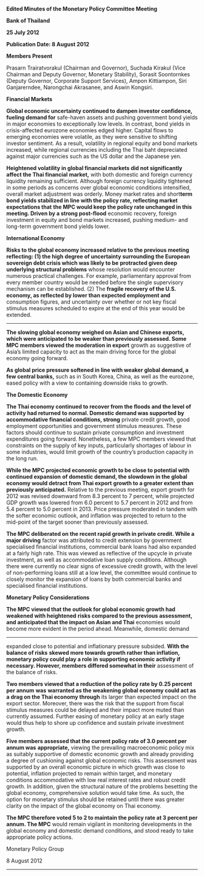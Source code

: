 **Edited Minutes of the Monetary Policy Committee Meeting**

**Bank of Thailand**

**25 July 2012**

**Publication Date: 8 August 2012**

**Members Present**

Prasarn Trairatvorakul (Chairman and Governor), Suchada Kirakul (Vice Chairman and Deputy
Governor, Monetary Stability), Sorasit Soontornkes (Deputy Governor, Corporate Support
Services), Ampon Kittiampon, Siri Ganjarerndee, Narongchai Akrasanee, and Aswin Kongsiri.

**Financial Markets**

**Global economic uncertainty continued to dampen investor confidence, fueling demand for**
safe-haven assets and pushing government bond yields in major economies to exceptionally
low levels. In contrast, bond yields in crisis-affected eurozone economies edged higher.
Capital flows to emerging economies were volatile, as they were sensitive to shifting investor
sentiment. As a result, volatility in regional equity and bond markets increased, while regional
currencies including the Thai baht depreciated against major currencies such as the US dollar
and the Japanese yen.

**Heightened volatility in global financial markets did not significantly affect the Thai financial**
**market,** with both domestic and foreign currency liquidity remaining sufficient. Although
foreign currency liquidity tightened in some periods as concerns over global economic
conditions intensified, overall market adjustment was orderly. Money market rates and short**term bond yields stabilized in line with the policy rate, reflecting market expectations that**
**the MPC would keep the policy rate unchanged in this meeting. Driven by a strong post-flood**
economic recovery, foreign investment in equity and bond markets increased, pushing
medium- and long-term government bond yields lower.

**International Economy**

**Risks to the global economy increased relative to the previous meeting reflecting: (1) the high**
**degree of uncertainty surrounding the European sovereign debt crisis which was likely to be**
**protracted given deep underlying structural problems** whose resolution would encounter
numerous practical challenges. For example, parliamentary approval from every member
country would be needed before the single supervisory mechanism can be established. (2) The
**fragile recovery of the U.S. economy, as reflected by lower than expected employment and**
consumption figures, and uncertainty over whether or not key fiscal stimulus measures
scheduled to expire at the end of this year would be extended.


-----

**The slowing global economy weighed on Asian and Chinese exports, which were anticipated**
**to be weaker than previously assessed. Some MPC members viewed the moderation in export**
growth as suggestive of Asia’s limited capacity to act as the main driving force for the global
economy going forward.

**As global price pressure softened in line with weaker global demand, a few central banks,**
such as in South Korea, China, as well as the eurozone, eased policy with a view to containing
downside risks to growth.

**The Domestic Economy**

**The Thai economy continued to recover from the floods and the level of activity had returned**
**to normal. Domestic demand was supported by accommodative financial conditions, strong**
private credit growth, good employment opportunities and government stimulus measures.
These factors should continue to sustain private consumption and investment expenditures
going forward. Nonetheless, a few MPC members viewed that constraints on the supply of key
inputs, particularly shortages of labour in some industries, would limit growth of the country’s
production capacity in the long run.

**While the MPC projected economic growth to be close to potential with continued expansion**
**of domestic demand, the slowdown in the global economy would detract from Thai export**
**growth to a greater extent than previously anticipated.** Relative to the previous meeting,
export growth for 2012 was revised downward from 8.3 percent to 7 percent, while projected
GDP growth was lowered from 6.0 percent to 5.7 percent in 2012 and from 5.4 percent to 5.0
percent in 2013. Price pressure moderated in tandem with the softer economic outlook, and
inflation was projected to return to the mid-point of the target sooner than previously
assessed.

**The MPC deliberated on the recent rapid growth in private credit. While a major driving**
factor was attributed to credit extension by government specialised financial institutions,
commercial bank loans had also expanded at a fairly high rate. This was viewed as reflective of
the upcycle in private investment, as well as accommodative loan supply conditions. Although
there were currently no clear signs of excessive credit growth, with the level of non-performing
loans still at a low level, the committee would continue to closely monitor the expansion of
loans by both commercial banks and specialised financial institutions.

**Monetary Policy Considerations**

**The MPC viewed that the outlook for global economic growth had weakened with heightened**
**risks compared to the previous assessment, and anticipated that the impact on Asian and Thai**
economies would become more evident in the period ahead. Meanwhile, domestic demand


-----

expanded close to potential and inflationary pressure subsided. **With the balance of risks**
**skewed more towards growth rather than inflation, monetary policy could play a role in**
**supporting economic activity if necessary. However, members differed somewhat in their**
assessment of the balance of risks.

**Two members viewed that a reduction of the policy rate by 0.25 percent per annum** **was**
**warranted as the weakening global economy could act as a drag on the Thai economy through**
its larger than expected impact on the export sector. Moreover, there was the risk that the
support from fiscal stimulus measures could be delayed and their impact more muted than
currently assumed. Further easing of monetary policy at an early stage would thus help to
shore up confidence and sustain private investment growth.

**Five members assessed that the current policy rate of 3.0 percent per annum was**
**appropriate,** viewing the prevailing macroeconomic policy mix as suitably supportive of
domestic economic growth and already providing a degree of cushioning against global
economic risks. This assessment was supported by an overall economic picture in which growth
was close to potential, inflation projected to remain within target, and monetary conditions
accommodative with low real interest rates and robust credit growth. In addition, given the
structural nature of the problems besetting the global economy, comprehensive solution would
take time. As such, the option for monetary stimulus should be retained until there was greater
clarity on the impact of the global economy on Thai economy.

**The MPC therefore voted 5 to 2 to maintain the policy rate at 3 percent per annum. The MPC**
would remain vigilant in monitoring developments in the global economy and domestic
demand conditions, and stood ready to take appropriate policy actions.

Monetary Policy Group

8 August 2012


-----

